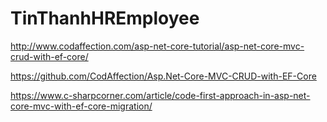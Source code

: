 # TinThanhHREmployee

http://www.codaffection.com/asp-net-core-tutorial/asp-net-core-mvc-crud-with-ef-core/

https://github.com/CodAffection/Asp.Net-Core-MVC-CRUD-with-EF-Core

https://www.c-sharpcorner.com/article/code-first-approach-in-asp-net-core-mvc-with-ef-core-migration/
